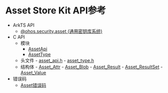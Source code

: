 # Asset Store Kit API参考

- ArkTS API
  - [@ohos.security.asset (通用密钥库系统)](js-apis-asset.md)
- C API
  - 模块
    - [AssetApi](_asset_api.md)
    - [AssetType](_asset_type.md)
  - 头文件
        - [asset_api.h](asset__api_8h.md)
        - [asset_type.h](asset__type_8h.md)
  - 结构体
        - [Asset_Attr](_asset___attr.md)
        - [Asset_Blob](_asset___blob.md)
        - [Asset_Result](_asset___result.md)
        - [Asset_ResultSet](_asset___result_set.md)
        - [Asset_Value](union_asset___value.md)
- 错误码
  - [Asset错误码](errorcode-asset.md)
